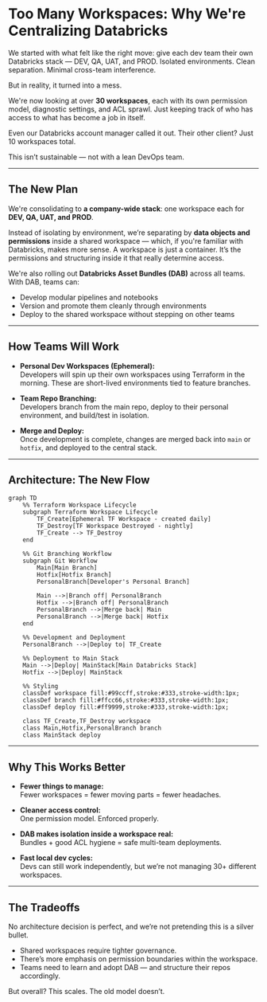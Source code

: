 # Too Many Workspaces: Why We're Centralizing Databricks

We started with what felt like the right move: give each dev team their own Databricks stack — DEV, QA, UAT, and PROD. Isolated environments. Clean separation. Minimal cross-team interference.

But in reality, it turned into a mess.

We're now looking at over **30 workspaces**, each with its own permission model, diagnostic settings, and ACL sprawl. Just keeping track of who has access to what has become a job in itself.

Even our Databricks account manager called it out. Their other client? Just 10 workspaces total.

This isn’t sustainable — not with a lean DevOps team.

---

## The New Plan

We're consolidating to **a company-wide stack**: one workspace each for **DEV, QA, UAT, and PROD**.

Instead of isolating by environment, we’re separating by **data objects and permissions** inside a shared workspace — which, if you're familiar with Databricks, makes more sense. A workspace is just a container. It’s the permissions and structuring inside it that really determine access.

We're also rolling out **Databricks Asset Bundles (DAB)** across all teams. With DAB, teams can:

- Develop modular pipelines and notebooks
- Version and promote them cleanly through environments
- Deploy to the shared workspace without stepping on other teams

---

## How Teams Will Work

- **Personal Dev Workspaces (Ephemeral):**  
  Developers will spin up their own workspaces using Terraform in the morning. These are short-lived environments tied to feature branches.

- **Team Repo Branching:**  
  Developers branch from the main repo, deploy to their personal environment, and build/test in isolation.

- **Merge and Deploy:**  
  Once development is complete, changes are merged back into `main` or `hotfix`, and deployed to the central stack.

---

## Architecture: The New Flow

```mermaid
graph TD
    %% Terraform Workspace Lifecycle
    subgraph Terraform Workspace Lifecycle
        TF_Create[Ephemeral TF Workspace - created daily]
        TF_Destroy[TF Workspace Destroyed - nightly]
        TF_Create --> TF_Destroy
    end

    %% Git Branching Workflow
    subgraph Git Workflow
        Main[Main Branch]
        Hotfix[Hotfix Branch]
        PersonalBranch[Developer's Personal Branch]

        Main -->|Branch off| PersonalBranch
        Hotfix -->|Branch off| PersonalBranch
        PersonalBranch -->|Merge back| Main
        PersonalBranch -->|Merge back| Hotfix
    end

    %% Development and Deployment
    PersonalBranch -->|Deploy to| TF_Create

    %% Deployment to Main Stack
    Main -->|Deploy| MainStack[Main Databricks Stack]
    Hotfix -->|Deploy| MainStack

    %% Styling
    classDef workspace fill:#99ccff,stroke:#333,stroke-width:1px;
    classDef branch fill:#ffcc66,stroke:#333,stroke-width:1px;
    classDef deploy fill:#ff9999,stroke:#333,stroke-width:1px;

    class TF_Create,TF_Destroy workspace
    class Main,Hotfix,PersonalBranch branch
    class MainStack deploy
```

---

## Why This Works Better

- **Fewer things to manage:**  
  Fewer workspaces = fewer moving parts = fewer headaches.

- **Cleaner access control:**  
  One permission model. Enforced properly.

- **DAB makes isolation inside a workspace real:**  
  Bundles + good ACL hygiene = safe multi-team deployments.

- **Fast local dev cycles:**  
  Devs can still work independently, but we’re not managing 30+ different workspaces.

---

## The Tradeoffs

No architecture decision is perfect, and we’re not pretending this is a silver bullet.

- Shared workspaces require tighter governance.
- There’s more emphasis on permission boundaries within the workspace.
- Teams need to learn and adopt DAB — and structure their repos accordingly.

But overall? This scales. The old model doesn’t.